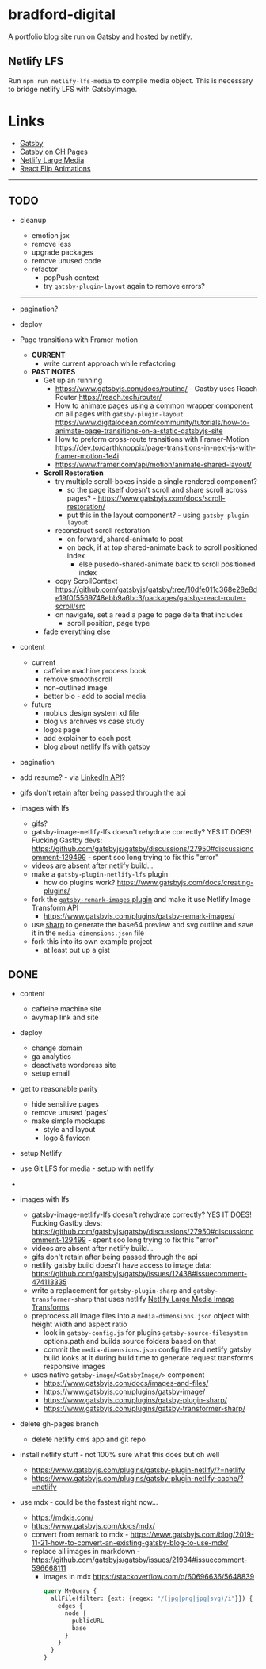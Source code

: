 # bradford-digital
A portfolio blog site run on Gatsby and [hosted by netlify](https://goofy-kirch-17c5e4.netlify.app/).

## Netlify LFS
Run `npm run netlify-lfs-media` to compile media object. This is necessary to bridge netlify LFS with GatsbyImage.

# Links
- [Gatsby](https://www.gatsbyjs.org/)
- [Gatsby on GH Pages](https://www.gatsbyjs.org/docs/how-gatsby-works-with-github-pages/)
- [Netlify Large Media](https://docs.netlify.com/large-media/overview/)
- [React Flip Animations](https://github.com/aholachek/react-flip-toolkit)


---


## TODO
- cleanup 
  - emotion jsx
  - remove less 
  - upgrade packages
  - remove unused code
  - refactor
    - popPush context
    - try `gatsby-plugin-layout` again to remove errors?
  - - - 
- pagination?
- deploy

- Page transitions with Framer motion 
  - **CURRENT**
    - write current approach while refactoring
  - **PAST NOTES**
    - Get up an running
      - https://www.gatsbyjs.com/docs/routing/ - Gastby uses Reach Router https://reach.tech/router/
      - How to animate pages using a common wrapper component on all pages with `gatsby-plugin-layout` https://www.digitalocean.com/community/tutorials/how-to-animate-page-transitions-on-a-static-gatsbyjs-site
      - How to preform cross-route transitions with Framer-Motion https://dev.to/darthknoppix/page-transitions-in-next-js-with-framer-motion-1e4i
      - https://www.framer.com/api/motion/animate-shared-layout/
    - **Scroll Restoration**
      - try multiple scroll-boxes inside a single rendered component? 
        - so the page itself doesn't scroll and share scroll across pages? - https://www.gatsbyjs.com/docs/scroll-restoration/
        - put this in the layout component? - using `gatsby-plugin-layout`
      - reconstruct scroll restoration
        - on forward, shared-animate to post
        - on back, if at top shared-animate back to scroll positioned index
          - else pusedo-shared-animate back to scroll positioned index
      - copy ScrollContext https://github.com/gatsbyjs/gatsby/tree/10dfe011c368e28e8de19f0f5569748ebb9a6bc3/packages/gatsby-react-router-scroll/src
      - on navigate, set a read a page to page delta that includes
        - scroll position, page type
    - fade everything else

- content
  - current
    - caffeine machine process book
    - remove smoothscroll
    - non-outlined image
    - better bio - add to social media
  - future
    - mobius design system xd file
    - blog vs archives vs case study
    - logos page
    - add explainer to each post
    - blog about netlify lfs with gatsby
- pagination
- add resume? - via [LinkedIn API](https://docs.microsoft.com/en-us/linkedin/shared/references/v2/profile/full-profile?context=linkedin/consumer/context)?
- gifs don't retain after being passed through the api
- images with lfs
  - gifs?
  - gatsby-image-netlify-lfs doesn't rehydrate correctly? YES IT DOES! Fucking Gastby devs: https://github.com/gatsbyjs/gatsby/discussions/27950#discussioncomment-129499 - spent soo long trying to fix this "error"
  - videos are absent after netlify build...
  - make a `gatsby-plugin-netlify-lfs` plugin
    - how do plugins work? https://www.gatsbyjs.com/docs/creating-plugins/
  - fork the [`gatsby-remark-images` plugin](https://github.com/gatsbyjs/gatsby/tree/master/packages/gatsby-remark-images) and make it use Netlify Image Transform API
    - https://www.gatsbyjs.com/plugins/gatsby-remark-images/
  - use [sharp](https://github.com/lovell/sharp) to generate the base64 preview and svg outline and save it in the `media-dimensions.json` file
  - fork this into its own example project
    - at least put up a gist




## DONE
- content
  - caffeine machine site 
  - avymap link and site

- deploy 
  - change domain
  - ga analytics
  - deactivate wordpress site
  - setup email
- get to reasonable parity
  - hide sensitive pages
  - remove unused 'pages'
  - make simple mockups
    - style and layout
    - logo & favicon
- setup Netlify
- use Git LFS for media - setup with netlify
- 
- images with lfs
  - gatsby-image-netlify-lfs doesn't rehydrate correctly? YES IT DOES! Fucking Gastby devs: https://github.com/gatsbyjs/gatsby/discussions/27950#discussioncomment-129499 - spent soo long trying to fix this "error"
  - videos are absent after netlify build...
  - gifs don't retain after being passed through the api
  - netlify gatsby build doesn't have access to image data: https://github.com/gatsbyjs/gatsby/issues/12438#issuecomment-474113335
  - write a replacement for `gatsby-plugin-sharp` and `gatsby-transformer-sharp` that uses netlify [Netlify Large Media Image Transforms](https://docs.netlify.com/large-media/transform-images/#request-transformations)
  - preprocess all image files into a `media-dimensions.json` object with height width and aspect ratio
    - look in `gatsby-config.js` for plugins `gatsby-source-filesystem` options.path and builds source folders based on that
    - commit the `media-dimensions.json` config file and netlify gatsby build looks at it during build time to generate request transforms responsive images
  - uses native `gatsby-image`/`<GatsbyImage/>` component
    - https://www.gatsbyjs.com/docs/images-and-files/
    - https://www.gatsbyjs.com/plugins/gatsby-image/
    - https://www.gatsbyjs.com/plugins/gatsby-plugin-sharp/
    - https://www.gatsbyjs.com/plugins/gatsby-transformer-sharp/
- delete gh-pages branch
  - delete netlify cms app and git repo
- install netlify stuff - not 100% sure what this does but oh well
  - https://www.gatsbyjs.com/plugins/gatsby-plugin-netlify/?=netlify
  - https://www.gatsbyjs.com/plugins/gatsby-plugin-netlify-cache/?=netlify
- use mdx - could be the fastest right now...
  - https://mdxjs.com/
  - https://www.gatsbyjs.com/docs/mdx/
  - convert from remark to mdx - https://www.gatsbyjs.com/blog/2019-11-21-how-to-convert-an-existing-gatsby-blog-to-use-mdx/
  - replace all images in markdown - https://github.com/gatsbyjs/gatsby/issues/21934#issuecomment-596668111
    - images in mdx https://stackoverflow.com/q/60696636/5648839
      ```graphql
      query MyQuery {
        allFile(filter: {ext: {regex: "/(jpg|png|jpg|svg)/i"}}) {
          edges {
            node {
              publicURL
              base
            }
          }
        }
      }
      ```